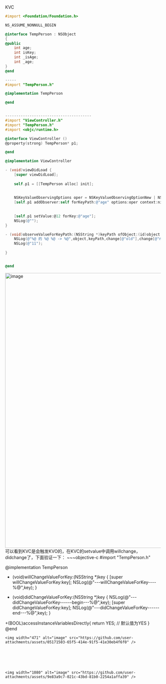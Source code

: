 KVC


~~~objective-c
#import <Foundation/Foundation.h>

NS_ASSUME_NONNULL_BEGIN

@interface TempPerson : NSObject
{
@public
    int age;
    int isKey;
    int _isAge;
    int _age;
}
@end

-----
#import "TempPerson.h"

@implementation TempPerson

@end


---------------------------------------
#import "ViewController.h"
#import "TempPerson.h"
#import <objc/runtime.h>

@interface ViewController ()
@property(strong) TempPerson* p1;

@end

@implementation ViewController

- (void)viewDidLoad {
    [super viewDidLoad];
    
    self.p1 = [[TempPerson alloc] init];
    
    
    NSKeyValueObservingOptions oper = NSKeyValueObservingOptionNew | NSKeyValueObservingOptionOld;
    [self.p1 addObserver:self forKeyPath:@"age" options:oper context:nil];
    
    
    [self.p1 setValue:@12 forKey:@"age"];
    NSLog(@"");
}

- (void)observeValueForKeyPath:(NSString *)keyPath ofObject:(id)object change:(NSDictionary<NSKeyValueChangeKey,id> *)change context:(void *)context{
    NSLog(@"%@ 的 %@ %@ -> %@",object,keyPath,change[@"old"],change[@"new"]);
    NSLog(@"11");
    
}


@end
~~~

<img width="887" alt="image" src="https://github.com/user-attachments/assets/efea2fe1-238a-40bb-85d3-35914396623a" />
可以看到KVC是会触发KVO的，在KVC的setvalue中调用willchange，didchange了，下面验证一下：
~~~objective-c
#import "TempPerson.h"

@implementation TempPerson

- (void)willChangeValueForKey:(NSString *)key {
    [super willChangeValueForKey:key];
    NSLog(@"---willChangeValueForKey----%@",key);
}

- (void)didChangeValueForKey:(NSString *)key {
    NSLog(@"---didChangeValueForKey------begin---%@",key);
    [super didChangeValueForKey:key];
    NSLog(@"---didChangeValueForKey------end---%@",key);
}

+(BOOL)accessInstanceVariablesDirectly{
    return YES;  // 默认值为YES
}
@end
~~~
<img width="471" alt="image" src="https://github.com/user-attachments/assets/05171503-65f5-414e-91f5-41e30eb4f6f0" />






<img width="1080" alt="image" src="https://github.com/user-attachments/assets/9e83a9c7-021c-43bd-81b0-2254a1affa39" />

